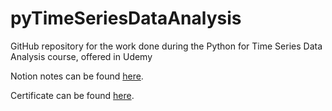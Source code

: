 # pyTimeSeriesDataAnalysis
 GitHub repository for the work done during the Python for Time Series Data Analysis course, offered in Udemy

 Notion notes can be found [here](https://fellmir.notion.site/fc5c4245246c478ea11372b88b4556f6?v=6a662399e5164f5ebbeb1c3ba9cb96ef&pvs=4).

 Certificate can be found [here](https://www.udemy.com/certificate/UC-917df7bf-1558-4b1d-b8e2-e25185e8a146/).
